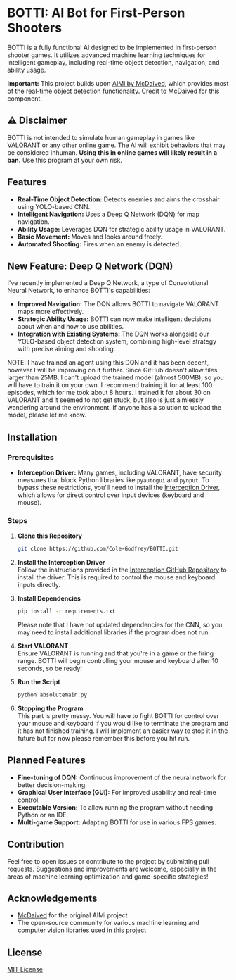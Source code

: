 # BOTTI: AI Bot for First-Person Shooters

BOTTI is a fully functional AI designed to be implemented in first-person shooter games. It utilizes advanced machine learning techniques for intelligent gameplay, including real-time object detection, navigation, and ability usage.

**Important:** This project builds upon [AIMi by McDaived](https://github.com/McDaived/AIMi), which provides most of the real-time object detection functionality. Credit to McDaived for this component.

## ⚠️ Disclaimer

BOTTI is not intended to simulate human gameplay in games like VALORANT or any other online game. The AI will exhibit behaviors that may be considered inhuman. **Using this in online games will likely result in a ban.** Use this program at your own risk.

## Features

- **Real-Time Object Detection:** Detects enemies and aims the crosshair using YOLO-based CNN.
- **Intelligent Navigation:** Uses a Deep Q Network (DQN) for map navigation.
- **Ability Usage:** Leverages DQN for strategic ability usage in VALORANT.
- **Basic Movement:** Moves and looks around freely.
- **Automated Shooting:** Fires when an enemy is detected.

## New Feature: Deep Q Network (DQN)

I've recently implemented a Deep Q Network, a type of Convolutional Neural Network, to enhance BOTTI's capabilities:

- **Improved Navigation:** The DQN allows BOTTI to navigate VALORANT maps more effectively.
- **Strategic Ability Usage:** BOTTI can now make intelligent decisions about when and how to use abilities.
- **Integration with Existing Systems:** The DQN works alongside our YOLO-based object detection system, combining high-level strategy with precise aiming and shooting.

NOTE: I have trained an agent using this DQN and it has been decent, however I will be improving on it further. Since GitHub doesn't allow files larger than 25MB, I can't upload the trained model (almost 500MB), so you will have to train it on your own. I recommend training it for at least 100 episodes, which for me took about 8 hours. I trained it for about 30 on VALORANT and it seemed to not get stuck, but also is just aimlessly wandering around the environment. If anyone has a solution to upload the model, please let me know.

## Installation

### Prerequisites

- **Interception Driver:** Many games, including VALORANT, have security measures that block Python libraries like `pyautogui` and `pynput`. To bypass these restrictions, you'll need to install the [Interception Driver](https://github.com/oblitum/Interception), which allows for direct control over input devices (keyboard and mouse).

### Steps

1. **Clone this Repository**
    ```bash
    git clone https://github.com/Cole-Godfrey/BOTTI.git
    ```
   
2. **Install the Interception Driver**  
   Follow the instructions provided in the [Interception GitHub Repository](https://github.com/oblitum/Interception) to install the driver. This is required to control the mouse and keyboard inputs directly.

3. **Install Dependencies**
    ```bash
    pip install -r requirements.txt
    ```
    Please note that I have not updated dependencies for the CNN, so you may need to install additional libraries if the program does not run.

4. **Start VALORANT**  
   Ensure VALORANT is running and that you're in a game or the firing range. BOTTI will begin controlling your mouse and keyboard after 10 seconds, so be ready!

5. **Run the Script**
    ```bash
    python absolutemain.py
    ```

6. **Stopping the Program**  
   This part is pretty messy. You will have to fight BOTTI for control over your mouse and keyboard if you would like to terminate the program and it has not         finished training. I will implement an easier way to stop it in the future but for now please remember this before you hit run.

## Planned Features

- **Fine-tuning of DQN:** Continuous improvement of the neural network for better decision-making.
- **Graphical User Interface (GUI):** For improved usability and real-time control.
- **Executable Version:** To allow running the program without needing Python or an IDE.
- **Multi-game Support:** Adapting BOTTI for use in various FPS games.

## Contribution

Feel free to open issues or contribute to the project by submitting pull requests. Suggestions and improvements are welcome, especially in the areas of machine learning optimization and game-specific strategies!

## Acknowledgements

- [McDaived](https://github.com/McDaived) for the original AIMi project
- The open-source community for various machine learning and computer vision libraries used in this project

## License

[MIT License](LICENSE)
